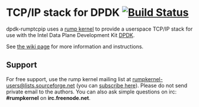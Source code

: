 TCP/IP stack for DPDK [![Build Status](https://travis-ci.org/rumpkernel/dpdk-rumptcpip.png?branch=master)](https://travis-ci.org/rumpkernel/dpdk-rumptcpip)
=====================

dpdk-rumptcpip uses a [rump kernel](http://rumpkernel.org) to provide a
userspace TCP/IP stack for use with the Intel Data Plane Development Kit
[DPDK](http://dpdk.org/).

See [the wiki page](http://wiki.rumpkernel.org/Repo:-dpdk-rumptcpip) for more
information and instructions.


Support
-------

For free support, use the rump kernel mailing
list at rumpkernel-users@lists.sourceforge.net
(you can [subscribe here](https://lists.sourceforge.net/lists/listinfo/rumpkernel-users)).  Please do not send private email to the authors.
You can also ask simple questions on irc: __#rumpkernel__
on __irc.freenode.net__.
